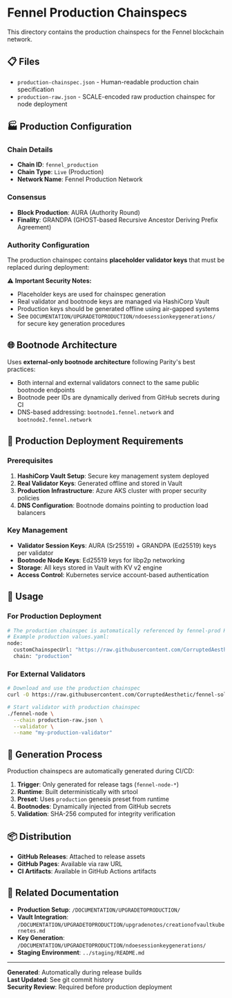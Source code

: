 # Fennel Production Chainspecs

This directory contains the production chainspecs for the Fennel blockchain network.

## 📋 Files

- `production-chainspec.json` - Human-readable production chain specification
- `production-raw.json` - SCALE-encoded raw production chainspec for node deployment

## 🏭 Production Configuration

### Chain Details
- **Chain ID**: `fennel_production`
- **Chain Type**: `Live` (Production)
- **Network Name**: Fennel Production Network

### Consensus
- **Block Production**: AURA (Authority Round)
- **Finality**: GRANDPA (GHOST-based Recursive Ancestor Deriving Prefix Agreement)

### Authority Configuration
The production chainspec contains **placeholder validator keys** that must be replaced during deployment:

⚠️ **Important Security Notes:**
- Placeholder keys are used for chainspec generation
- Real validator and bootnode keys are managed via HashiCorp Vault
- Production keys should be generated offline using air-gapped systems
- See `DOCUMENTATION/UPGRADETOPRODUCTION/ndoesessionkeygenerations/` for secure key generation procedures

## 🌐 Bootnode Architecture

Uses **external-only bootnode architecture** following Parity's best practices:
- Both internal and external validators connect to the same public bootnode endpoints
- Bootnode peer IDs are dynamically derived from GitHub secrets during CI
- DNS-based addressing: `bootnode1.fennel.network` and `bootnode2.fennel.network`

## 🔐 Production Deployment Requirements

### Prerequisites
1. **HashiCorp Vault Setup**: Secure key management system deployed
2. **Real Validator Keys**: Generated offline and stored in Vault
3. **Production Infrastructure**: Azure AKS cluster with proper security policies
4. **DNS Configuration**: Bootnode domains pointing to production load balancers

### Key Management
- **Validator Session Keys**: AURA (Sr25519) + GRANDPA (Ed25519) keys per validator
- **Bootnode Node Keys**: Ed25519 keys for libp2p networking
- **Storage**: All keys stored in Vault with KV v2 engine
- **Access Control**: Kubernetes service account-based authentication

## 🚀 Usage

### For Production Deployment
```bash
# The production chainspec is automatically referenced by fennel-prod Helm charts
# Example production values.yaml:
node:
  customChainspecUrl: "https://raw.githubusercontent.com/CorruptedAesthetic/fennel-solonet/main/chainspecs/production/production-raw.json"
  chain: "production"
```

### For External Validators
```bash
# Download and use the production chainspec
curl -O https://raw.githubusercontent.com/CorruptedAesthetic/fennel-solonet/main/chainspecs/production/production-raw.json

# Start validator with production chainspec
./fennel-node \
  --chain production-raw.json \
  --validator \
  --name "my-production-validator"
```

## 🔄 Generation Process

Production chainspecs are automatically generated during CI/CD:

1. **Trigger**: Only generated for release tags (`fennel-node-*`)
2. **Runtime**: Built deterministically with srtool
3. **Preset**: Uses `production` genesis preset from runtime
4. **Bootnodes**: Dynamically injected from GitHub secrets
5. **Validation**: SHA-256 computed for integrity verification

## 📦 Distribution

- **GitHub Releases**: Attached to release assets
- **GitHub Pages**: Available via raw URL
- **CI Artifacts**: Available in GitHub Actions artifacts

## 🔗 Related Documentation

- **Production Setup**: `/DOCUMENTATION/UPGRADETOPRODUCTION/`
- **Vault Integration**: `/DOCUMENTATION/UPGRADETOPRODUCTION/upgradenotes/creationofvaultkubernetes.md`
- **Key Generation**: `/DOCUMENTATION/UPGRADETOPRODUCTION/ndoesessionkeygenerations/`
- **Staging Environment**: `../staging/README.md`

---

**Generated**: Automatically during release builds  
**Last Updated**: See git commit history  
**Security Review**: Required before production deployment

